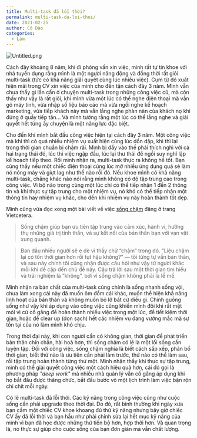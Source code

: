 ```yaml
---
title: Multi-task đã lỗi thời?
permalink: multi-task-da-loi-thoi/
date: 2021-02-25
author: Cô Đào
categories:
  - Làm
---
```


![Untitled.png](/images/50891ca5-e422-43f7-90d8-d95ee85fb6d1/Untitled.png)

Cách đây khoảng 8 năm, khi đi phỏng vấn xin việc, mình rất tự tin khoe với nhà tuyển dụng rằng mình là một người năng động và đồng thời rất giỏi multi-task (tức có khả năng giải quyết cùng lúc nhiều việc). Cụm từ đó xuất hiện mãi trong CV xin việc của mình cho đến tận cách đây 3 năm. Mình vẫn chưa thấy gì lấn cấn ở chuyện multi-task trong những công việc cũ, mà còn thấy như vậy là rất giỏi, khi mình vừa một lúc có thể nghe điện thoại mà vẫn gõ máy tính, vừa nhập số liệu báo cáo mà vừa ngồi nghe kế hoạch marketing, vừa tiếp khách này mà vẫn lắng nghe phàn nàn của khách nọ khi đứng ở quầy tiếp tân... Và mình tưởng rằng một lúc có thể lắng nghe và giải quyết hết từng ấy chuyện là một năng lực đặc biệt.

Cho đến khi mình bắt đầu công việc hiện tại cách đây 3 năm. Một công việc mà khi thì có quá nhiều nhiệm vụ xuất hiện cùng lúc dồn dập, khi thì lại trong thời gian chuẩn bị chậm rãi. Mình bị đẩy vào thế phải thích nghi với cả hai trạng thái đó, lúc thì việc ngập đầu, lúc lại thư thái để ngồi suy nghĩ lập kế hoạch tiếp theo. Rồi mình nhận ra, multi-task thực ra không hề tốt. Bạn cũng thấy nếu một chiếc điện thoại cùng lúc mở nhiều ứng dụng quá sẽ làm nó nóng máy và giựt lag như thế nào rồi đó. Nếu khoe mình có khả năng multi-task, chẳng khác nào nói rằng mình không có độ tập trung cao trong công việc. Vì bộ não trong cùng một lúc chỉ có thể tiếp nhận 1 đến 2 thông tin và khi thực sự tập trung cho một nhiệm vụ, nó khó có thể tiếp nhận một thông tin hay nhiệm vụ khác, cho đến khi nhiệm vụ này hoàn thành tốt đẹp.

Mình cũng vừa đọc xong một bài viết về việc [sống chậm](https://vietcetera.com/vn/tai-sao-song-cham-lai-kho?fbclid=IwAR3Pa_ea9Qk8F2hcJ56q_4j4WE-d7vVY1vPKheGB3XAsUInuHDT82LnVQH4&ref=duongdao.family) đăng ở trang Vietcetera.

> Sống chậm giúp bạn ưu tiên tập trung vào cảm xúc, hành vi, hưởng thụ những giá trị tinh thần, và sự kết nối của bản thân bạn với vạn vật xung quanh.

> Ban đầu nhiều người sẽ e dè vì thấy chữ “chậm” trong đó. “Liệu chậm lại có tốn thời gian hơn rồi tụt hậu không?” — tôi từng tự vấn bản thân, và sau này chính tôi cũng nhận được câu hỏi như vậy từ người khác mỗi khi đề cập đến chủ đề này. Câu trả lời sau một thời gian tìm hiểu và trải nghiệm là “không”, bởi vì sống chậm không phải là lề mề.

Mình nhận ra bản chất của multi-task cũng chính là sống nhanh sống vội, chưa làm xong cái này đã muốn ôm đồm cái khác, muốn thể hiện khả năng linh hoạt của bản thân và không muốn bỏ lỡ bất cứ điều gì. Chính guồng sống như vậy khi áp dụng vào công việc cũng khiến mình đôi khi rất mệt mỏi vì cứ cố gắng để hoàn thành nhiều việc trong một lúc, để tiết kiệm thời gian, hoặc để clear up (dọn sạch) hết các nhiệm vụ đang vướng mắc mà sự tồn tại của nó làm mình khó chịu.

Trong thời đại này, khi con người cần có không gian, thời gian để phát triển bản thân chín chắn, hài hoà hơn, thì sống chậm có lẽ là một lối sống cần luyện tập. Đối với công việc, sống chậm nghĩa là biết cách sắp xếp, phân bổ thời gian, biết thứ nào là ưu tiên cần phải làm trước, thứ nào có thể làm sau, rồi tập trung hoàn thành từng thứ một. Mình nhận thấy khi thực sự tập trung, mình có thể giải quyết công việc một cách hiệu quả hơn, cái đó gọi là phương pháp *"deep work"* mà nhiều nhà quản lý vẫn cố gắng áp dụng khi họ bắt đầu được thăng chức, bắt đầu bước vô một lịch trình làm việc bận rộn chi chít mỗi ngày.

Có lẽ multi-task đã lỗi thời. Các kỹ năng trong công việc cũng như cuộc sống cần phải upgrade theo thời đại. Do đó, rất bình thường khi ngày xưa bạn cầm một chiếc CV khoe khoang đủ thứ kỹ năng nhưng bây giờ chiếc CV ấy đã lỗi thời và bạn hầu như phải chỉnh sửa lại hết mục kỹ năng của mình vì bạn đã học được những thứ tiến bộ hơn, hợp thời hơn. Và quan trọng là, nó thực sự giúp cho cuộc sống của bạn đơn giản mà vẫn chất lượng.
